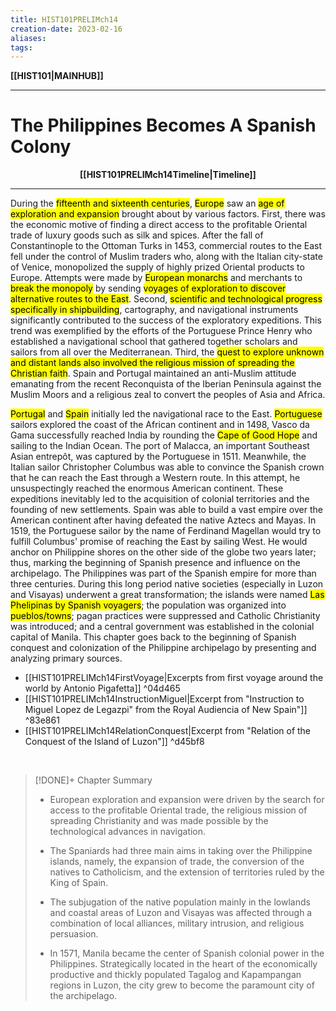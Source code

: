```yaml
---
title: HIST101PRELIMch14
creation-date: 2023-02-16
aliases:
tags:
---
```

**[[HIST101|MAINHUB]]**

---
# The Philippines Becomes A Spanish Colony
**<center>[[HIST101PRELIMch14Timeline|Timeline]]</center>**

---
During the <mark class="hltr-blue">fifteenth and sixteenth centuries</mark>, <mark class="hltr-blue">Europe</mark> saw an <mark class="hltr-blue">age of exploration and expansion</mark> brought about by various factors. First, there was the economic motive of finding a direct access to the profitable Oriental trade of luxury goods such as silk and spices. After the fall of Constantinople to the Ottoman Turks in 1453, commercial routes to the East fell under the control of Muslim traders who, along with the Italian city-state of Venice, monopolized the supply of highly prized Oriental products to Europe. Attempts were made by <mark class="hltr-blue">European monarchs</mark> and merchants to <mark class="hltr-blue">break the monopoly</mark> by sending <mark class="hltr-blue">voyages of exploration to discover alternative routes to the East</mark>. Second, <mark class="hltr-blue">scientific and technological progress specifically in shipbuilding</mark>, cartography, and navigational instruments significantly contributed to the success of the exploratory expeditions. This trend was exemplified by the efforts of the Portuguese Prince Henry who established a navigational school that gathered together scholars and sailors from all over the Mediterranean. Third, the <mark class="hltr-blue">quest to explore unknown and distant lands also involved the religious mission of spreading the Christian faith</mark>. Spain and Portugal maintained an anti-Muslim attitude emanating from the recent Reconquista of the Iberian Peninsula against the Muslim Moors and a religious zeal to convert the peoples of Asia and Africa.

<mark class="hltr-blue">Portugal</mark> and <mark class="hltr-blue">Spain</mark> initially led the navigational race to the East. <mark class="hltr-blue">Portuguese</mark> sailors explored the coast of the African continent and in 1498, Vasco da Gama successfully reached India by rounding the <mark class="hltr-blue">Cape of Good Hope</mark> and sailing to the Indian Ocean. The port of Malacca, an important Southeast Asian entrepôt, was captured by the Portuguese in 1511. Meanwhile, the Italian sailor Christopher Columbus was able to convince the Spanish crown that he can reach the East through a Western route. In this attempt, he unsuspectingly reached the enormous American continent. These expeditions inevitably led to the acquisition of colonial territories and the founding of new settlements. Spain was able to build a vast empire over the American continent after having defeated the native Aztecs and Mayas. In 1519, the Portuguese sailor by the name of Ferdinand Magellan would try to fulfill Columbus' promise of reaching the East by sailing West. He would anchor on Philippine shores on the other side of the globe two years later; thus, marking the beginning of Spanish presence and influence on the archipelago. The Philippines was part of the Spanish empire for more than three centuries. During this long period native societies (especially in Luzon and Visayas) underwent a great transformation; the islands were named <mark class="hltr-blue">Las Phelipinas by Spanish voyagers</mark>; the population was organized into <mark class="hltr-blue">pueblos/towns</mark>; pagan practices were suppressed and Catholic Christianity was introduced; and a central government was established in the colonial capital of Manila. This chapter goes back to the beginning of Spanish conquest and colonization of the Philippine archipelago by presenting and analyzing primary sources.

- [[HIST101PRELIMch14FirstVoyage|Excerpts from first voyage around the world by Antonio Pigafetta]] ^04d465
- [[HIST101PRELIMch14InstructionMiguel|Excerpt from "Instruction to Miguel Lopez de Legazpi" from the Royal Audiencia of New Spain"]] ^83e861
- [[HIST101PRELIMch14RelationConquest|Excerpt from "Relation of the Conquest of the Island of Luzon"]] ^d45bf8

<br>

>[!DONE]+ Chapter Summary
>- European exploration and expansion were driven by the search for access to the profitable Oriental trade, the religious mission of spreading Christianity and was made possible by the technological advances in navigation.
>
>- The Spaniards had three main aims in taking over the Philippine islands, namely, the expansion of trade, the conversion of the natives to Catholicism, and the extension of territories ruled by the King of Spain.
>- The subjugation of the native population mainly in the lowlands and coastal areas of Luzon and Visayas was affected through a combination of local alliances, military intrusion, and religious persuasion.
>- In 1571, Manila became the center of Spanish colonial power in the Philippines. Strategically located in the heart of the economically productive and thickly populated Tagalog and Kapampangan regions in Luzon, the city grew to become the paramount city of the archipelago.